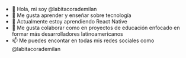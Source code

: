 - 👋  Hola, mi soy @labitacorademilan
- 👀  Me gusta aprender y enseñar sobre tecnología
- 🌱  Actualmente estoy aprendiendo React Native
- 💞️  Me gusta colaborar como en proyectos de educación enfocado en formar más desarrolladores latinoamericanos
- 📫  Me puedes encontar en todas mis redes sociales como @labitacorademilan


